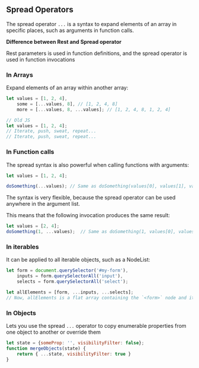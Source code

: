 ## Spread Operators
The spread operator `...` is a syntax to expand elements of an array in specific places, such as arguments in function calls.

**Difference between Rest and Spread operator**
 
Rest parameters is used in function definitions, and the spread operator is used in function invocations

### In Arrays
Expand elements of an array within another array:

```js
let values = [1, 2, 4],
	some = [...values, 8], // [1, 2, 4, 8]
	more = [...values, 8, ...values]; // [1, 2, 4, 8, 1, 2, 4]

// Old JS
let values = [1, 2, 4];
// Iterate, push, sweat, repeat...
// Iterate, push, sweat, repeat...
```

### In Function calls
The spread syntax is also powerful when calling functions with arguments:

```js
let values = [1, 2, 4];

doSomething(...values); // Same as doSomething(values[0], values[1], values[2])
```

The syntax is very flexible, because the spread operator can be used anywhere in the argument list. 

This means that the following invocation produces the same result:
```js
let values = [2, 4];
doSomething(1, ...values);  // Same as doSomething(1, values[0], values[1])
```

### In iterables 
It can be applied to all iterable objects, such as a NodeList:
```js
let form = document.querySelector('#my-form'),
	inputs = form.querySelectorAll('input'),
	selects = form.querySelectorAll('select');

let allElements = [form, ...inputs, ...selects];
// Now, allElements is a flat array containing the `<form>` node and its `<input \>` and `<select>` child nodes.
```

### In Objects
Lets you use the spread `...` operator to copy enumerable properties from one object to another or override them
```js
let state = {someProp: '', visibilityFilter: false};
function mergeObjects(state) {
	return { ...state, visibilityFilter: true }
}
```
